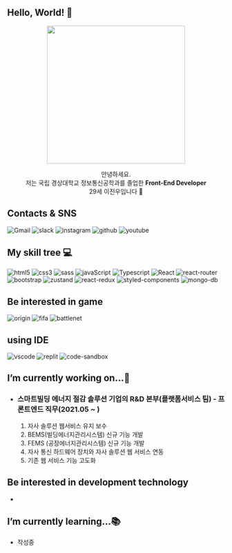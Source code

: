 ## Hello, World! 👋

<p align="center">
  <image width="320px" textAlign="center" src="https://media.giphy.com/media/Q7SKqn3G97xpmfSOvG/giphy.gif"/>
</p>

  <p align="center">안녕하세요. <br/>
    저는 국립 경상대학교 정보통신공학과를 졸업한 <strong>Front-End Developer</strong> <br/>
    29세 이진우입니다 🙂
  </p>

## Contacts & SNS
<p align="left">
<img display="inline" alt="Gmail" src="https://img.shields.io/badge/dlwlsdn201@gmail.com-D14836?style=flastic&logo=gmail&logoColor=white"/>
<img alt="slack" src="https://img.shields.io/badge/dlwlsdn201@naver.com-4A154B?style=flastic&logo=slack&logoColor=white" />
<img alt="instagram" src="https://img.shields.io/badge/binary__wooo-E4405F?style=flastic&logo=instagram&logoColor=white"/>
<img alt="github" src="https://img.shields.io/badge/dlwlsdn201@naver.com-100000?style=flastic&logo=github&logoColor=white"/>
<img alt="youtube" src="https://img.shields.io/badge/vocal.holic-FF0000?style=flastic&logo=youtube&logoColor=white"/>

  </p>

## My skill tree 💻
<p align="left" display="flex" justify-content="space-around" width="100%">
<img alt="html5" src ="https://img.shields.io/badge/HTML5-e54b20?style=flastic&logo=html5&logoColor=white"/>
<img alt="css3" src ="https://img.shields.io/badge/CSS3-027bc9?&style=flastic&logo=css3&logoColor=white"/>
  <img alt="sass" src ="https://img.shields.io/badge/sass-CC6699.svg?&style=flastic&logo=sass&logoColor=white"/>
<img alt="javaScript" src ="https://img.shields.io/badge/JavaScript-323330?style=flastic&logo=javascript&logoColor=F7DF1E"/>
<img alt="Typescript" src ="https://img.shields.io/badge/Typescript-3178C6.svg?&style=flastic&logo=Typescript&logoColor=white"/>
<img alt="React"  src ="https://img.shields.io/badge/React-black.svg?&style=flastic&logo=React&logoColor=61DAFB"/>
<img alt="react-router"  src ="https://img.shields.io/badge/React_router-CA4245.svg?&style=flastic&logo=React-router&logoColor=white"/>
<img alt="bootstrap"  src ="https://img.shields.io/badge/bootstrap-7952B3.svg?&style=flastic&logo=bootstrap&logoColor=white"/>
<img alt="zustand"  src ="https://img.shields.io/badge/zustand-f26524.svg?&style=flastic&logo=zustand&logoColor=white"/>
<img alt="react-redux"  src="https://img.shields.io/badge/Redux-593D88?style=flastic&logo=redux&logoColor=white"/>
<img alt="styled-components"  src="https://img.shields.io/badge/styled--components-DB7093?style=flastic&logo=styled-components&logoColor=white"/>
<img alt="mongo-db"  src="https://img.shields.io/badge/MongoDB-4EA94B?style=flastic&logo=mongodb&logoColor=white"/>
<img alt=""  src=""/>
 <img alt=""  src=""/>
 </p>
 
## Be interested in game
  <p align="left">
  <img alt="origin"  src="https://img.shields.io/badge/Origin-148EFF?style=flastic&logo=origin&logoColor=white"/>
<img alt="fifa"  src="https://img.shields.io/badge/FIFA-B7312F?style=flastic&logo=fifa&logoColor=white"/>
 <img alt="battlenet"  src="https://img.shields.io/badge/Battle.net-000?style=flastic&logo=battle.net&logoColor=148EFF"/>
  <img alt=""  src=""/>
</div>
</p>

## using IDE
<p align="left">
<img alt="vscode"  src="https://img.shields.io/badge/Visual_Studio_Code-0078D4?style=flastic&logo=visual%20studio%20code&logoColor=white"/>
<img alt="replit"  src="https://img.shields.io/badge/replit-667881?style=flastic&logo=replit&logoColor=white"/>
<img alt="code-sandbox"  src="https://img.shields.io/badge/Codesandbox-000000?style=flastic&logo=CodeSandbox&logoColor=white"/>
</p>

## I’m currently working on...💼
 - ### 스마트빌딩 에너지 절감 솔루션 기업의 R&D 본부(플랫폼서비스 팀) - 프론트엔드 직무(2021.05 ~ )
   1. 자사 솔루션 웹서비스 유지 보수
   2. BEMS(빌딩에너지관리시스템) 신규 기능 개발 
   3. FEMS (공장에너지관리시스템) 신규 기능 개발
   4. 자사 통신 하드웨어 장치와 자사 솔루션 웹 서비스 연동
   5. 기존 웹 서비스 기능 고도화

##  Be interested in development technology
- 

## I’m currently learning...📚 
- 작성중
<!--
**dlwlsdn201/dlwlsdn201** is a ✨ _special_ ✨ repository because its `README.md` (this file) appears on your GitHub profile.

Here are some ideas to get you started:

- 🔭 I’m currently working on ...
- 🌱 I’m currently learning ...
- 👯 I’m looking to collaborate on ...
- 🤔 I’m looking for help with ...
- 💬 Ask me about ...
- 📫 How to reach me: ...
- 😄 Pronouns: ...
- ⚡ Fun fact: ...
-->
